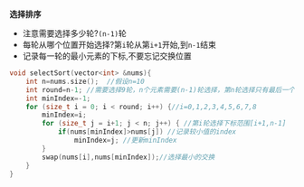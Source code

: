 **选择排序**

- 注意需要选择多少轮?`(n-1)`轮
- 每轮从哪个位置开始选择?第`i`轮从第`i+1`开始,到`n-1`结束
- 记录每一轮的最小元素的下标,不要忘记交换位置
```cpp
void selectSort(vector<int> &nums){
    int n=nums.size();  //假设n=10
    int round=n-1; //需要选择9轮，n个元素需要(n-1)轮选择，第n轮选择只有最后一个元素
    int minIndex=-1;    
    for (size_t i = 0; i < round; i++) {//i=0,1,2,3,4,5,6,7,8
        minIndex=i;
        for (size_t j = i+1; j < n; j++) { //第i轮选择下标范围[i+1,n-1]
            if(nums[minIndex]>nums[j]) //记录较小值的index
                minIndex=j; //更新minIndex
        }
        swap(nums[i],nums[minIndex]);//选择最小的交换
    }
}
```
